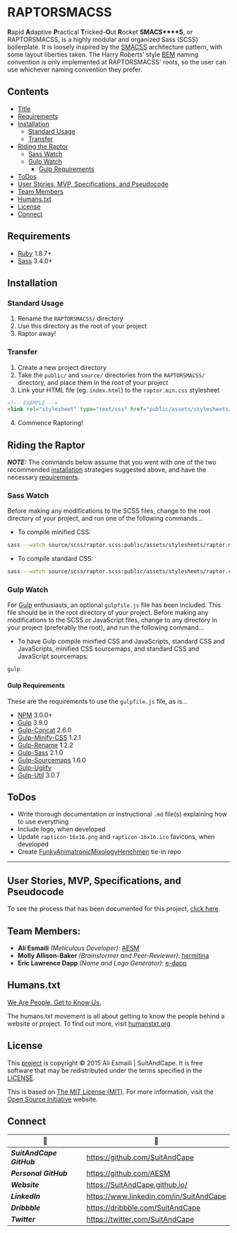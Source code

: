 <!-- README.md -->

RAPTORSMACSS
==========================================================================

**R**apid **A**daptive **P**ractical **T**ricked-**O**ut **R**ocket **S****M****A****C****S****S**, or RAPTORSMACSS, is a highly modular and organized Sass (SCSS) boilerplate.  It is loosely inspired by the [SMACSS](https://smacss.com/) architecture pattern, with some layout liberties taken.
The Harry Roberts' style [BEM](https://en.bem.info/method/definitions/) naming convention is only implemented at RAPTORSMACSS' roots, so the user can use whichever naming convention they prefer.

## Contents

- [Title](#raptorsmacss)
- [Requirements](#requirements)
- [Installation](#installation)
  + [Standard Usage](#standard-usage)
  + [Transfer](#transfer)
- [Riding the Raptor](#riding-the-raptor)
  + [Sass Watch](#sass-watch)
  + [Gulp Watch](#gulp-watch)
    * [Gulp Requirements](#gulp-requirements)
- [ToDos](#todos)
- [User Stories, MVP, Specifications, and Pseudocode](#user-stories-mvp-specifications-and-pseudocode)
- [Team Members](#team-members)
- [Humans.txt](#humanstxt)
- [License](#license)
- [Connect](#connect)

## Requirements

- [Ruby](https://www.ruby-lang.org/en/) 1.8.7+
- [Sass](https://github.com/sass/sass) 3.4.0+

## Installation

### Standard Usage
1. Rename the `RAPTORSMACSS/` directory
2. Use this directory as the root of your project
3. Raptor away!

### Transfer
1. Create a new project directory
2. Take the `public/` and `source/` directories from the `RAPTORSMACSS/` directory, and place them in the root of your project
3. Link your HTML file (eg. `index.html`) to the `raptor.min.css` stylesheet

``` html
<!-- EXAMPLE -->
<link rel="stylesheet" type="text/css" href="public/assets/stylesheets/raptor.min.css" />
```
4. Commence Raptoring!

## Riding the Raptor

**_NOTE:_** The commands below assume that you went with one of the two recommended [installation](#installation) strategies suggested above, and have the necessary [requirements](#requirements).

### Sass Watch
Before making any modifications to the SCSS files, change to the root directory of your project, and run one of the following commands...

- To compile minified CSS:

``` sh
sass --watch source/scss/raptor.scss:public/assets/stylesheets/raptor.min.css --style compressed
```

- To compile standard CSS:

``` sh
sass --watch source/scss/raptor.scss:public/assets/stylesheets/raptor.css
```

### Gulp Watch
For [Gulp](http://gulpjs.com/) enthusiasts, an optional `gulpfile.js` file has been included.  This file should be in the root directory of your project.
Before making any modifications to the SCSS or JavaScript files, change to any directory in your project (preferably the root), and run the following command...

- To have Gulp compile minified CSS and JavaScripts, standard CSS and JavaScripts, minified CSS sourcemaps, and standard CSS and JavaScript sourcemaps:

``` sh
gulp
```

#### Gulp Requirements
These are the requirements to use the `gulpfile.js` file, as is...

- [NPM](https://docs.npmjs.com/getting-started/what-is-npm) 3.0.0+
- [Gulp](https://github.com/gulpjs/gulp) 3.9.0
- [Gulp-Concat](https://github.com/contra/gulp-concat) 2.6.0
- [Gulp-Minify-CSS](https://github.com/murphydanger/gulp-minify-css) 1.2.1
- [Gulp-Rename](https://github.com/hparra/gulp-rename) 1.2.2
- [Gulp-Sass](https://github.com/dlmanning/gulp-sass) 2.1.0
- [Gulp-Sourcemaps](https://github.com/floridoo/gulp-sourcemaps) 1.6.0
- [Gulp-Uglify](https://github.com/terinjokes/gulp-uglify)
- [Gulp-Util](https://github.com/gulpjs/gulp-util) 3.0.7

## ToDos

- Write thorough documentation or instructional `.md` file(s) explaining how to use everything
- Include logo, when developed
- Update `rapticon-16x16.png` and `rapticon-16x16.ico` favicons, when developed
- Create [FunkyAnimatronicMixologyHenchmen](https://github.com/SuitAndCape/FunkyAnimatronicMixologyHenchmen) tie-in repo

--------------------------------------------------------------------------

## User Stories, MVP, Specifications, and Pseudocode

To see the process that has been documented for this project, [click here](https://github.com/SuitAndCape/RAPTORSMACSS/blob/master/SMSP.md).

## Team Members:

- **Ali Esmaili** _(Meticulous Developer)_: [AESM](https://github.com/AESM)
- **Molly Allison-Baker** _(Brainstormer and Peer-Reviewer)_: [hermitina](https://github.com/hermitina)
- **Eric Lawrence Dapp** _(Name and Logo Generator)_: [e-dapp](https://github.com/e-dapp)

## Humans.txt

[We Are People.  Get to Know Us.](https://github.com/SuitAndCape/RAPTORSMACSS/blob/master/humans.txt)

The humans.txt movement is all about getting to know the people behind a website or project.  To find out more, visit [humanstxt.org](http://humanstxt.org/).

## License

This [project](#raptorsmacss) is copyright © 2015 Ali Esmaili | SuitAndCape.  It is free software that may be redistributed under the terms specified in the [LICENSE](https://github.com/SuitAndCape/RAPTORSMACSS/blob/master/LICENSE).

This is based on [The MIT License (MIT)](http://opensource.org/licenses/MIT).  For more information, visit the [Open Source Initiative](http://opensource.org/) website.

## Connect

|              :tophat:             |              :rocket:             |
| --------------------------------- | --------------------------------- |
**_SuitAndCape GitHub_** | https://github.com/SuitAndCape
**_Personal GitHub_**    | https://github.com/AESM
**_Website_**            | https://SuitAndCape.github.io/
**_LinkedIn_**           | https://www.linkedin.com/in/SuitAndCape
**_Dribbble_**           | https://dribbble.com/SuitAndCape
**_Twitter_**            | https://twitter.com/SuitAndCape
